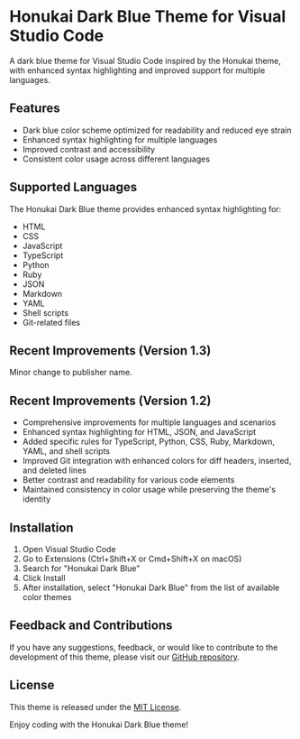 # Honukai Dark Blue Theme for Visual Studio Code

A dark blue theme for Visual Studio Code inspired by the Honukai theme, with enhanced syntax highlighting and improved support for multiple languages.

## Features

- Dark blue color scheme optimized for readability and reduced eye strain
- Enhanced syntax highlighting for multiple languages
- Improved contrast and accessibility
- Consistent color usage across different languages

## Supported Languages

The Honukai Dark Blue theme provides enhanced syntax highlighting for:

- HTML
- CSS
- JavaScript
- TypeScript
- Python
- Ruby
- JSON
- Markdown
- YAML
- Shell scripts
- Git-related files

## Recent Improvements (Version 1.3)
Minor change to publisher name.

## Recent Improvements (Version 1.2)

- Comprehensive improvements for multiple languages and scenarios
- Enhanced syntax highlighting for HTML, JSON, and JavaScript
- Added specific rules for TypeScript, Python, CSS, Ruby, Markdown, YAML, and shell scripts
- Improved Git integration with enhanced colors for diff headers, inserted, and deleted lines
- Better contrast and readability for various code elements
- Maintained consistency in color usage while preserving the theme's identity

## Installation

1. Open Visual Studio Code
2. Go to Extensions (Ctrl+Shift+X or Cmd+Shift+X on macOS)
3. Search for "Honukai Dark Blue"
4. Click Install
5. After installation, select "Honukai Dark Blue" from the list of available color themes

## Feedback and Contributions

If you have any suggestions, feedback, or would like to contribute to the development of this theme, please visit our [GitHub repository](https://github.com/chrisdigital/honukai-theme).

## License

This theme is released under the [MIT License](LICENSE).

Enjoy coding with the Honukai Dark Blue theme!